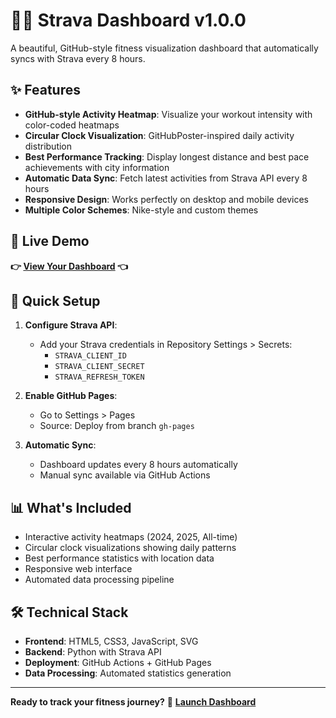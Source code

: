 # 🏃‍♂️ Strava Dashboard v1.0.0

A beautiful, GitHub-style fitness visualization dashboard that automatically syncs with Strava every 8 hours.

## ✨ Features

- **GitHub-style Activity Heatmap**: Visualize your workout intensity with color-coded heatmaps
- **Circular Clock Visualization**: GitHubPoster-inspired daily activity distribution 
- **Best Performance Tracking**: Display longest distance and best pace achievements with city information
- **Automatic Data Sync**: Fetch latest activities from Strava API every 8 hours
- **Responsive Design**: Works perfectly on desktop and mobile devices
- **Multiple Color Schemes**: Nike-style and custom themes

## 🚀 Live Demo

**👉 [View Your Dashboard](https://onlinefchen.github.io/strava-view/) 👈**

## 🔧 Quick Setup

1. **Configure Strava API**:
   - Add your Strava credentials in Repository Settings > Secrets:
     - `STRAVA_CLIENT_ID`
     - `STRAVA_CLIENT_SECRET` 
     - `STRAVA_REFRESH_TOKEN`

2. **Enable GitHub Pages**:
   - Go to Settings > Pages
   - Source: Deploy from branch `gh-pages`

3. **Automatic Sync**:
   - Dashboard updates every 8 hours automatically
   - Manual sync available via GitHub Actions

## 📊 What's Included

- Interactive activity heatmaps (2024, 2025, All-time)
- Circular clock visualizations showing daily patterns
- Best performance statistics with location data
- Responsive web interface
- Automated data processing pipeline

## 🛠 Technical Stack

- **Frontend**: HTML5, CSS3, JavaScript, SVG
- **Backend**: Python with Strava API
- **Deployment**: GitHub Actions + GitHub Pages
- **Data Processing**: Automated statistics generation

---

**Ready to track your fitness journey?** 
🔗 **[Launch Dashboard](https://onlinefchen.github.io/strava-view/)**